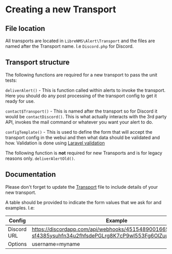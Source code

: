 # Creating a new Transport

## File location

All transports are located in `LibreNMS\Alert\Transport` and the files
are named after the Transport name. I.e `Discord.php` for Discord.

## Transport structure

The following functions are required for a new transport to pass the unit tests:

`deliverAlert()` - This is function called within alerts to invoke the
transport. Here you should do any post processing of the transport
config to get it ready for use.

`contact$Transport()` - This is named after the transport so for
Discord it would be `contactDiscord()`. This is what actually
interacts with the 3rd party API, invokes the mail command or whatever
you want your alert to do.

`configTemplate()` - This is used to define the form that will accept
the transport config in the webui and then what data should be
validated and how. Validation is done using [Laravel validation](https://laravel.com/docs/validation)

The following function is __not__ required for new Transports and is
for legacy reasons only. `deliverAlertOld()`.

## Documentation

Please don't forget to update the [Transport](Transports.md) file to
include details of your new transport.

A table should be provided to indicate the form values that we ask for
and examples. I.e:

|Config | Example|
------ | -------
Discord URL | <https://discordapp.com/api/webhooks/4515489001665127664/82-sf4385ysuhfn34u2fhfsdePGLrg8K7cP9wl553Fg6OlZuuxJGaa1d54fe>|
Options | username=myname|

